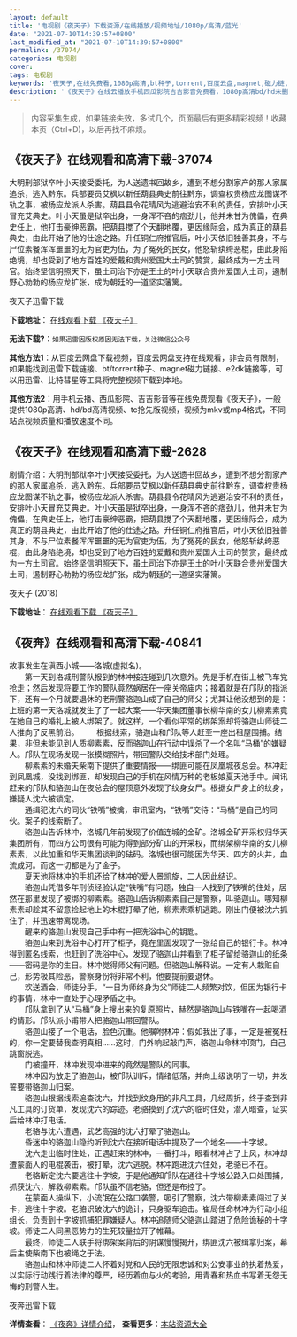 ```yaml
---
layout: default
title: '电视剧《夜天子》下载资源/在线播放/视频地址/1080p/高清/蓝光'
date: "2021-07-10T14:39:57+0800"
last_modified_at: "2021-07-10T14:39:57+0800"
permalink: /37074/
categories: 电视剧
cover:
tags: 电视剧
keywords: '夜天子,在线免费看,1080p高清,bt种子,torrent,百度云盘,magnet,磁力链,迅雷下载资源'
description: '《夜天子》在线云播放手机西瓜影院吉吉影音免费看，1080p高清bd/hd未删减完整版和tc抢先枪版，mkv/mp4格式，附带bt/torrent种子、magnet/磁力链、百度云盘、网盘资源迅雷下载链接'
---
```


>内容采集生成，如果链接失效，多试几个，页面最后有更多精彩视频！收藏本页（Ctrl+D)，以后再找不麻烦。


## 《夜天子》在线观看和高清下载-37074

大明刑部狱卒叶小天接受委托，为人送遗书回故乡，遭到不想分割家产的那人家属追杀，逃入黔东。兵部要员艾枫以新任葫县典史前往黔东，调查权贵杨应龙图谋不轨之事，被杨应龙派人杀害。葫县县令花晴风为逃避治安不利的责任，安排叶小天冒充艾典史。叶小天虽是狱卒出身，一身浑不吝的痞劲儿，他并未甘为傀儡，在典史任上，他打击豪绅恶霸，把葫县搅了个天翻地覆，更因缘际会，成为真正的葫县典史，由此开始了他的仕途之路。升任铜仁府推官后，叶小天依旧独善其身，不与尸位素餐浑浑噩噩的无为官吏为伍，为了冤死的民女，他怒斩纨绔恶棍，由此身陷绝境，却也受到了地方百姓的爱戴和贵州爱国大土司的赞赏，最终成为一方土司官。始终坚信明照天下，虽土司治下亦是王土的叶小天联合贵州爱国大土司，遏制野心勃勃的杨应龙扩张，成为朝廷的一道坚实藩篱。


夜天子迅雷下载

**下载地址**： [在线观看下载 《夜天子》](https://www.993dy.com//vod-detail-id-31114.html) 


**无法下载?**：`如果迅雷因版权原因无法下载，关注微信公众号 `

**其他方法1**：从百度云网盘下载视频，百度云网盘支持在线观看，非会员有限制，如果能找到迅雷下载链接、bt/torrent种子、magnet磁力链接、e2dk链接等，可以用迅雷、比特彗星等工具将完整视频下载到本地。

**其他方法2**：用手机云播、西瓜影院、吉吉影音等在线免费观看《夜天子》，一般提供1080p高清、hd/bd高清视频、tc抢先版视频，视频为mkv或mp4格式，不同站点视频质量和播放速度不同。


## 《夜天子》在线观看和高清下载-2628

剧情介绍：大明刑部狱卒叶小天接受委托，为人送遗书回故乡，遭到不想分割家产的那人家属追杀，逃入黔东。兵部要员艾枫以新任葫县典史前往黔东，调查权贵杨应龙图谋不轨之事，被杨应龙派人杀害。葫县县令花晴风为逃避治安不利的责任，安排叶小天冒充艾典史。叶小天虽是狱卒出身，一身浑不吝的痞劲儿，他并未甘为傀儡，在典史任上，他打击豪绅恶霸，把葫县搅了个天翻地覆，更因缘际会，成为真正的葫县典史，由此开始了他的仕途之路。升任铜仁府推官后，叶小天依旧独善其身，不与尸位素餐浑浑噩噩的无为官吏为伍，为了冤死的民女，他怒斩纨绔恶棍，由此身陷绝境，却也受到了地方百姓的爱戴和贵州爱国大土司的赞赏，最终成为一方土司官。始终坚信明照天下，虽土司治下亦是王土的叶小天联合贵州爱国大土司，遏制野心勃勃的杨应龙扩张，成为朝廷的一道坚实藩篱。


夜天子 (2018)

**下载地址**： [在线观看下载 《夜天子》](https://www.btbtdy.me/btdy/dy13379.html) 


## 《夜奔》在线观看和高清下载-40841

故事发生在滇西小城&mdash;—洛城(虚拟名)。<br />　　第一天到洛城刑警队报到的林冲接连碰到几次意外。先是手机在街上被飞车党抢走；然后发现将要工作的警队竟然蜗居在一座关帝庙内；接着就是在邝队的指派下，还有一个月就要退休的老刑警骆迦山成了自己的师父；尤其让他没想到的是：上班的第一天洛城就发生了了一起大案&mdash;—华天集团董事长柳华南的女儿柳素素竟在她自己的婚礼上被人绑架了。就这样，一个看似平常的绑架案却将骆迦山师徒二人推向了反黑前沿。 　　根据线索，骆迦山和邝队等人赶至一座出租屋围捕。结果，非但未能见到人质柳素素，反而骆迦山在行动中误杀了一个名叫&ldquo;马桶”的嫌疑人。邝队在现场发现一张模糊照片，带回警队交给技术部门处理。<br />　　柳素素的未婚夫柴南下提供了重要情报&mdash;—绑匪可能在凤凰城夜总会。林冲赶到凤凰城，没找到绑匪，却发现自己的手机在风情万种的老板娘夏天池手中。闻讯赶来的邝队和骆迦山在夜总会的屋顶意外发现了纹身女尸。根据女尸身上的纹身，嫌疑人沈六被锁定。<br />　　通缉犯沈六的同伙“铁嘴”被擒，审讯室内，“铁嘴”交待：&ldquo;马桶”是自己的同伙。案子的线索断了。<br />　　骆迦山告诉林冲，洛城几年前发现了价值连城的金矿。洛城金矿开采权归华天集团所有，而四方公司很有可能为得到部分矿山的开采权，而绑架柳华南的女儿柳素素，以此加重和华天集团谈判的砝码。洛城也很可能因为华天、四方的火并，血流成河。而这一切都是为了金子。<br />　　夏天池将林冲的手机还给了林冲的爱人景凯旋，二人因此结识。<br />　　骆迦山凭借多年刑侦经验认定&ldquo;铁嘴”有问题，独自一人找到了铁嘴的住处，居然在那里发现了被绑的柳素素。骆迦山告诉柳素素自己是警察，叫骆迦山。哪知柳素素却趁其不留意捡起地上的木棍打晕了他，柳素素乘机逃跑。刚出门便被沈六抓住了，并迅速带离现场。<br />　　醒来的骆迦山发现自己手中有一把洗浴中心的钥匙。<br />　　骆迦山来到洗浴中心打开了柜子，竟在里面发现了一张给自己的银行卡。林冲得到匿名线索，也赶到了洗浴中心，发现了骆迦山并看到了柜子留给骆迦山的纸条&mdash;—密码是你的生日。林冲觉得师父有问题。但骆迦山解释说。一定有人栽赃自己，形势极其险恶，警察身份将非常不利，他要提前要退休。<br />　　欢送酒会，师徒分手，&ldquo;一日为师终身为父&rdquo;师徒二人频繁对饮，但因为银行卡的事情，林冲一直处于心理矛盾之中。<br />　　邝队拿到了从“马桶”身上搜出来的复原照片，赫然是骆迦山与铁嘴在一起喝酒的情形。邝队派小甫带人把骆迦山带回警队。<br />　　骆迦山接了一个电话，脸色沉重。他嘱咐林冲：假如我出了事，一定是被冤枉的，你一定要替我查明真相……这时，门外响起敲门声，骆迦山命林冲顶门，自己跳窗脱逃。<br />　　门被撞开，林冲发现冲进来的竟然是警队的同事。<br />　　林冲因为放走了骆迦山，被邝队训斥，情绪低落，并向上级说明了一切，并发誓要带骆迦山归案。<br />　　骆迦山根据线索追查沈六，并找到纹身用的非凡工具，几经周折，终于查到非凡工具的订货单，发现沈六的踪迹。老骆摸到了沈六的临时住处，潜入暗查，证实后给林冲打电话。<br />　　老骆与沈六遭遇，武艺高强的沈六打晕了骆迦山。<br />　　昏迷中的骆迦山隐约听到沈六在接听电话中提及了一个地名&mdash;—十字坡。<br />　　沈六走出临时住处，正遇赶来的林冲，一番打斗，眼看林冲占了上风，林冲却遭蒙面人的电棍袭击，被打晕，沈六逃脱。林冲跑进沈六住处，老骆已不在。<br />　　老骆断定沈六要逃往十字坡，于是他通知邝队在通往十字坡公路入口处围捕，抓获沈六，解救柳素素。邝队虽不信老骆，但还是布控了。<br />　　在蒙面人操纵下，小流氓在公路口袭警，吸引了警察，沈六带柳素素闯过了关卡，逃往十字坡。老骆识破沈六的诡计，只身驱车追击。崔局任命林冲为行动小组组长，负责到十字坡抓捕犯罪嫌疑人。林冲追随师父骆迦山踏进了危险诡秘的十字坡。师徒二人同黑恶势力的生死较量拉开了帷幕。<br />　　最终，师徒二人联手将绑架案背后的阴谋慢慢揭开，绑匪沈六被缉拿归案，幕后主使柴南下也被绳之于法。<br />　　骆迦山和林冲师徒二人怀着对党和人民的无限忠诚和对公安事业的执着热爱，以实际行动践行着法律的尊严，经历着血与火的考验，用青春和热血书写着无怨无悔的刑警人生。


夜奔迅雷下载

**详情查看**： [《夜奔》详情介绍](/movie/40841/)， **查看更多**：[本站资源大全](/movie/t/all/)

